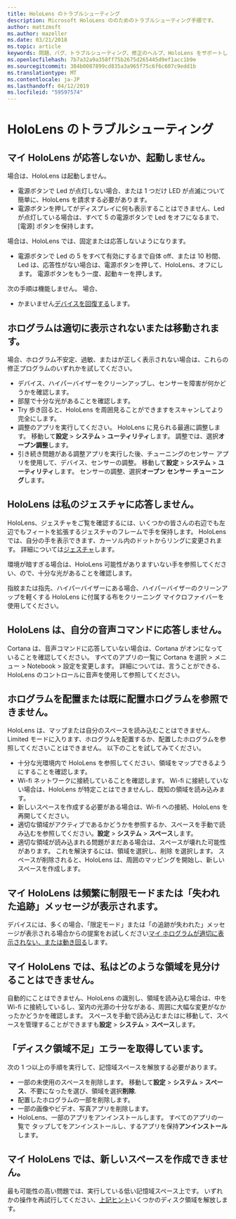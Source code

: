 ```yaml
---
title: HoloLens のトラブルシューティング
description: Microsoft HoloLens ののためのトラブルシューティング手順です。
author: mattzmsft
ms.author: mazeller
ms.date: 03/21/2018
ms.topic: article
keywords: 問題、バグ、トラブルシューティング、修正のヘルプ、HoloLens をサポートします。
ms.openlocfilehash: 7b7a32a9a358ff75b2675d265445d9ef1acc1b9e
ms.sourcegitcommit: 384b0087899cd835a3a965f75c6f6c607c9edd1b
ms.translationtype: MT
ms.contentlocale: ja-JP
ms.lasthandoff: 04/12/2019
ms.locfileid: "59597574"
---
```

# <a name="hololens-troubleshooting"></a>HoloLens のトラブルシューティング

## <a name="my-hololens-is-unresponsive-or-wont-boot"></a>マイ HoloLens が応答しないか、起動しません。

場合は、HoloLens は起動しません。
* 電源ボタンで Led が点灯しない場合、または 1 つだけ LED が点滅について簡単に、HoloLens を請求する必要があります。
* 電源ボタンを押してがディスプレイに何も表示することはできません、Led が点灯している場合は、すべて 5 の電源ボタンで Led をオフになるまで、[電源] ボタンを保持します。

場合は、HoloLens では、固定または応答しないようになります。
* 電源ボタンで Led の 5 をすべて有効にするまで自体 off、または 10 秒間、Led は、応答性がない場合は、電源ボタンを押して、HoloLens、オフにします。 電源ボタンをもう一度、起動キーを押します。

次の手順は機能しません。 場合、
* かまいません[デバイスを回復する](reset-or-recover-your-hololens.md)します。

## <a name="holograms-dont-look-good-or-are-moving-around"></a>ホログラムは適切に表示されないまたは移動されます。

場合、ホログラム不安定、過敏、またはが正しく表示されない場合は、これらの修正プログラムのいずれかを試してください。
* デバイス、ハイパーバイザーをクリーンアップし、センサーを障害が何かどうかを確認します。
* 部屋で十分な光があることを確認します。
* Try 歩き回ると、HoloLens を周囲見ることができますをスキャンしてより完全にします。
* 調整のアプリを実行してください。 HoloLens に見られる最適に調整します。 移動して**設定** > **システム** > **ユーティリティ**します。 調整では、選択**オープン調整**します。
* 引き続き問題がある調整アプリを実行した後、チューニングのセンサー アプリを使用して、デバイス、センサーの調整。 移動して**設定** > **システム** > **ユーティリティ**します。 センサーの調整、選択**オープン センサー チューニング**します。

## <a name="hololens-doesnt-respond-to-my-gestures"></a>HoloLens は私のジェスチャに応答しません。

HoloLens、ジェスチャをご覧を確認するには、いくつかの皆さんの右辺でも左辺でもフィートを拡張するジェスチャのフレームで手を保持します。 HoloLens では、自分の手を表示できます、カーソル内のドットからリングに変更されます。 詳細については[ジェスチャ](gestures.md)します。

環境が暗すぎる場合は、HoloLens 可能性がありますいない手を参照してください、ので、十分な光があることを確認します。

指紋または指先、ハイパーバイザーにある場合、ハイパーバイザーのクリーンアップを軽くする HoloLens に付属する布をクリーニング マイクロファイバーを使用してください。

## <a name="hololens-doesnt-respond-to-my-voice-commands"></a>HoloLens は、自分の音声コマンドに応答しません。

Cortana は、音声コマンドに応答していない場合は、Cortana がオンになっていることを確認してください。 すべてのアプリの一覧に Cortana を選択 > メニュー > Notebook > 設定を変更します。 詳細については、言うことができる、HoloLens のコントロールに音声を使用して参照してください。

## <a name="i-cant-place-holograms-or-see-holograms-i-previously-placed"></a>ホログラムを配置または既に配置ホログラムを参照できません。

HoloLens は、マップまたは自分のスペースを読み込むことはできません、Limited モードに入ります、ホログラムを配置するか、配置したホログラムを参照してくださいことはできません。 以下のことを試してみてください。
* 十分な光環境内で HoloLens を参照してください、領域をマップできるようにすることを確認します。
* Wi-fi ネットワークに接続していることを確認します。 Wi-fi に接続していない場合は、HoloLens が特定ことはできませんし、既知の領域を読み込みます。
* 新しいスペースを作成する必要がある場合は、Wi-fi への接続、HoloLens を再開してください。
* 適切な領域がアクティブであるかどうかを参照するか、スペースを手動で読み込むを参照してください。**設定** > **システム** > **スペース**します。
* 適切な領域が読み込まれる問題がまだある場合は、スペースが壊れた可能性があります。 これを解決するには、領域を選択し、削除 を選択します。 スペースが削除されると、HoloLens は、周囲のマッピングを開始し、新しいスペースを作成します。

## <a name="my-hololens-frequently-enters-limited-mode-or-shows-a-tracking-lost-message"></a>マイ HoloLens は頻繁に制限モードまたは「失われた追跡」メッセージが表示されます。

デバイスには、多くの場合、「限定モード」または「の追跡が失われた」メッセージが表示される場合からの提案をお試しください[マイ ホログラムが適切に表示されない、または動き回る](#holograms-dont-look-good-or-are-moving-around)します。

## <a name="my-hololens-cant-tell-what-space-im-in"></a>マイ HoloLens では、私はどのような領域を見分けることはできません。

自動的にことはできません、HoloLens の識別し、領域を読み込む場合は、中を Wi-fi に接続しているし、室内の光源の十分ながある、周囲に大幅な変更がなかったかどうかを確認します。 スペースを手動で読み込むまたはに移動して、スペースを管理することができますも**設定** > **システム** > **スペース**します。

## <a name="im-getting-a-low-disk-space-error"></a>「ディスク領域不足」エラーを取得しています。

次の 1 つ以上の手順を実行して、記憶域スペースを解放する必要があります。
* 一部の未使用のスペースを削除します。 移動して**設定** > **システム** > **スペース**、不要になったを選び、領域を選択**削除**.
* 配置したホログラムの一部を削除します。
* 一部の画像やビデオ、写真アプリを削除します。
* HoloLens、一部のアプリをアンインストールします。 すべてのアプリの一覧で タップしてをアンインストールし、するアプリを保持**アンインストール**します。

## <a name="my-hololens-cant-create-a-new-space"></a>マイ HoloLens では、新しいスペースを作成できません。

最も可能性の高い問題では、実行している低い記憶域スペース上です。 いずれかの操作を再試行してください、[上記ヒント](#im-getting-a-low-disk-space-error)いくつかのディスク領域を解放します。
